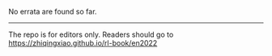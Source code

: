 No errata are found so far.

----

The repo is for editors only. Readers should go to https://zhiqingxiao.github.io/rl-book/en2022
